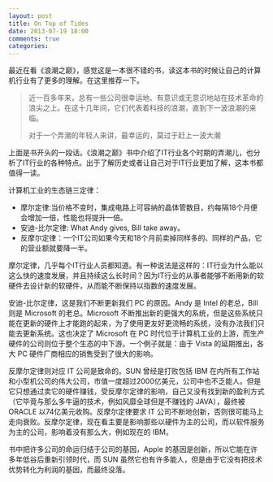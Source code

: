 ```yaml
---
layout: post
title: On Top of Tides
date: 2013-07-19 18:00
comments: true
categories: 
---
```

最近在看《浪潮之巅》，感觉这是一本很不错的书，读这本书的时候让自己的计算机行业有了更多的理解。在这里推荐一下。

>近一百多年来，总有一些公司很幸运地、有意识或无意识地站在技术革命的浪尖之上。在这十几年间，它们代表着科技的浪潮，直到下一波浪潮的来临。
>
>对于一个弄潮的年轻人来讲，最幸运的，莫过于赶上一波大潮

上面是书开头的一段话。《浪潮之巅》书中介绍了IT行业各个时期的弄潮儿，也分析了IT行业的各种特点。出于了解历史或者让自己对于IT行业更加了解，这本书都值得一读。

计算机工业的生态链三定律：

* 摩尔定律:当价格不变时，集成电路上可容纳的晶体管数目，约每隔18个月便会增加一倍，性能也将提升一倍。
* 安迪-比尔定律: What Andy gives, Bill take away。
* 反摩尔定律：一个IT公司如果今天和18个月前卖掉同样多的、同样的产品，它的营业额就要降一半。

摩尔定律，几乎每个IT行业人员都知道。有一种说法是这样的：IT行业为什么能以这么快的速度发展，并且持续这么长时间？因为IT行业的从事者能够不断用新的软硬件去设计新的软硬件，从而能不断保持以指数的速度发展。

安迪-比尔定律，这是我们不断更新我们 PC 的原因。Andy 是 Intel 的老总，Bill 则是 Microsoft 的老总。Microsoft 不断推出新的更强大的系统，但是这些系统只能在更新的硬件上才能跑的起来，为了使用更友好更流畅的系统，没有办法我们只能去更新系统。这也决定了 Microsoft 在 PC 时代位于计算机工业的上游，而生产硬件的公司则位于整个生态的中下游。一个例子就是：由于 Vista 的延期推出，各大 PC 硬件厂商相应的销售受到了很大的影响。

反摩尔定律则对应 IT 公司是致命的。SUN 曾经是打败包括 IBM 在内所有工作站和小型机公司的伟大公司，市值一度超过2000亿美元，公司中也不乏能人。但是它只想通过卖它的硬件赚钱，受反摩尔定律的影响，自己又没有找到新的盈利方式（它毕竟与那么多牛逼的技术，例如风靡全球但是不赚钱的 JAVA），最终被 ORACLE 以74亿美元收购。反摩尔定律要求 IT 公司不断地创新，否则很可能马上走向衰败。反摩尔定律，现在看主要是影响那些以硬件为主的公司，而以软件服务为主的公司，影响着没有那么大，例如现在的 IBM。

书中把许多公司的命运归结于公司的基因，Apple 的基因是创新，所以它能在许多年低谷后重新引领时代，而 SUN 虽然它也有许多能人，但是由于它没有把技术优势转化为利润的基因，而最终没落。